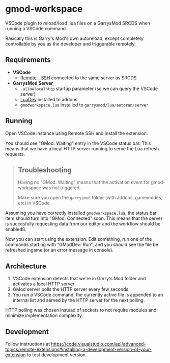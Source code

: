 # gmod-workspace

VSCode plugin to reload/load .lua files on a GarrysMod SRCDS when running a VSCode command.

Basically this is Garry's Mod's own autoreload, except completely controllable by you as the developer
and triggerable remotely.

## Requirements

- **VSCode**
  - [Remote - SSH](https://code.visualstudio.com/docs/remote/ssh) connected to the same server as SRCDS
- **GarrysMod Server**
  - `-allowlocalhttp` startup parameter (so we can query the VSCode server)
  - [LuaDev](https://github.com/Metastruct/luadev) installed to addons
  - `gmodworkspace.lua` installed to `garrysmod/lua/autorun/server`

## Running

Open VSCode instance using Remote SSH and install the extension.

You should see "GMod: Waiting" entry in the VSCode status bar. This means that we have a local HTTP server running to serve the Lua refresh requests.

> ## Troubleshooting
> Having no "GMod: Waiting" means that the activation event for gmod-workspace was not triggered.
>
> Make sure you open the `garrysmod` folder (with addons, gamemodes, etc) in VSCode 

Assuming you have correctly installed `gmodworkspace.lua`, the status bar item should turn into "GMod: Connected" soon. This means that the server is succesfully requesting data from our editor and the workflow should be enabledß.

Now you can start using the extension. Edit something, run one of the commands starting with "GModDev: Run", and you should see the file be refreshed ingame (or an error message in console).

## Architecture

1. VSCode extension detects that we're in Garry's Mod folder and activates a local HTTP server
2. GMod server polls the HTTP server every few seconds
3. You run a VSCode command, the currently active file is appended to an internal list and served by the HTTP server for the next polling. 

HTTP polling was chosen instead of sockets to not require modules and minimize implementation complexity.

## Development

Follow instructions at https://code.visualstudio.com/api/advanced-topics/remote-extensions#installing-a-development-version-of-your-extension to test development version.